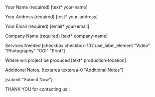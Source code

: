 <label> Your Name (required)
    [text* your-name] </label>

<label> Your Address (required)
    [test* your-address] </label>

<label> Your Email (required)
    [email* your-email] </label>

<label> Company Name (required)
    [text* company-name] </label>

<label> Services Needed
[checkbox checkbox-102 use_label_element "Video" "Photography" "CGI" "Print"]</label>

<label> Where will project be produced
    [text* production-location] </label>

<label> Additional Notes.
   [textarea textarea-0 "Additional Notes"] </label>

[submit "Submit Now"]

THANK YOU for contacting us !
